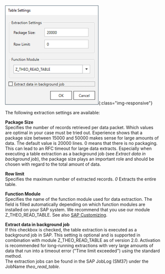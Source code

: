 ![Extraction-Settings-01](/img/content/xu/Table-Extraction-Settings.png){:class="img-responsive"}

The following extraction settings are available:

**Package Size** <br>
Specifies the number of records retrieved per data packet. Which values are optimal in your case must be tried out. 
Experience shows that a package size between 15000 and 50000 makes sense for large amounts of data. The default value is 20000 lines. 
0 means that there is no packaging. This can lead to an RFC timeout for large data extracts.
Especially when executing a table extraction as a background job (see *Extract data in background job*), the package size plays an important role and should be chosen with regard to the total amount of data. 

**Row limit** <br>
Specifies the maximum number of extracted records. *0* Extracts the entire table.

**Function Module** <br>
Specifies the name of the function module used for data extraction. The field is filled automatically depending on which function modules are installed on your SAP system.
We recommend that you use our module Z_THEO_READ_TABLE. See also [SAP Customizing](../sap-customizing/custom-function-module-for-table-extraction). 

**Extract data in background job** <br>
If this checkbox is checked, the table extraction is executed as a background job in SAP. This setting is optional and is supported in combination with module Z_THEO_READ_TABLE as of version 2.0.
Activation is recommended for long-running extractions with very large amounts of data that run into a timeout error ("Time limit exceeded") using the standard method. <br>
The extraction jobs can be found in the SAP JobLog (SM37) under the JobName *theo_read_table*.

